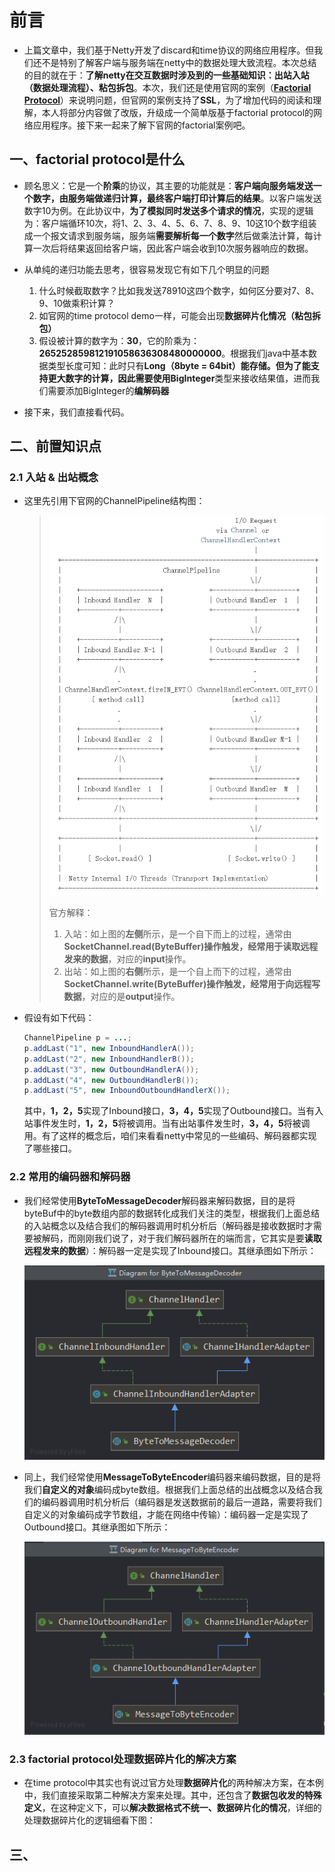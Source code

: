 # 前言

* 上篇文章中，我们基于Netty开发了discard和time协议的网络应用程序。但我们还不是特别了解客户端与服务端在netty中的数据处理大致流程。本次总结的目的就在于：**了解netty在交互数据时涉及到的一些基础知识：出站入站（数据处理流程）、粘包拆包**。本次，我们还是使用官网的案例（**[Factorial Protocol](https://netty.io/4.1/xref/io/netty/example/factorial/package-summary.html)**）来说明问题，但官网的案例支持了**SSL**，为了增加代码的阅读和理解，本人将部分内容做了改版，升级成一个简单版基于factorial protocol的网络应用程序。接下来一起来了解下官网的factorial案例吧。

## 一、factorial protocol是什么

* 顾名思义：它是一个**阶乘**的协议，其主要的功能就是：**客户端向服务端发送一个数字，由服务端做递归计算，最终客户端打印计算后的结果**。以客户端发送数字10为例。在此协议中，**为了模拟同时发送多个请求的情况**，实现的逻辑为：客户端循环10次，将1、2、3、4、5、6、7、8、9、10这10个数字组装成一个报文请求到服务端，服务端**需要解析每一个数字**然后做乘法计算，每计算一次后将结果返回给客户端，因此客户端会收到10次服务器响应的数据。
* 从单纯的递归功能去思考，很容易发现它有如下几个明显的问题

  1. 什么时候截取数字？比如我发送78910这四个数字，如何区分要对7、8、9、10做乘积计算？
  2. 如官网的time protocol demo一样，可能会出现**数据碎片化情况（粘包拆包）**
  3. 假设被计算的数字为：**30**，它的阶乘为：**265252859812191058636308480000000**。根据我们java中基本数据类型长度可知：此时只有**Long（8byte = 64bit）**能存储。但为了能支持更大数字的计算，因此需要使用**BigInteger**类型来接收结果值，进而我们需要添加BigInteger的**编解码器**
  
* 接下来，我们直接看代码。

## 二、前置知识点

### 2.1 入站 & 出站概念

* 这里先引用下官网的ChannelPipeline结构图：

  > ![入站出站概念图.png](入站出站概念图.png)
  >
  > 官方解释：
  >
  > 1. 入站：如上图的**左侧**所示，是一个自下而上的过程，通常由**SocketChannel.read(ByteBuffer)**操作触发，经常用于**读取远程发来的数据**，对应的**input**操作。
  > 2. 出站：如上图的**右侧**所示，是一个自上而下的过程，通常由**SocketChannel.write(ByteBuffer)**操作触发，经常用于**向远程写数据**，对应的是**output**操作。

* 假设有如下代码：

  ```java
  ChannelPipeline p = ...;
  p.addLast("1", new InboundHandlerA());
  p.addLast("2", new InboundHandlerB());
  p.addLast("3", new OutboundHandlerA());
  p.addLast("4", new OutboundHandlerB());
  p.addLast("5", new InboundOutboundHandlerX());
  ```

  其中，**1，2，5**实现了Inbound接口，**3，4，5**实现了Outbound接口。当有入站事件发生时，**1，2，5**将被调用。当有出站事件发生时，**3，4，5**将被调用。有了这样的概念后，咱们来看看netty中常见的一些编码、解码器都实现了哪些接口。

### 2.2 常用的编码器和解码器

* 我们经常使用**ByteToMessageDecoder**解码器来解码数据，目的是将byteBuf中的byte数组内部的数据转化成我们关注的类型，根据我们上面总结的入站概念以及结合我们的解码器调用时机分析后（解码器是接收数据时才需要被解码，而刚刚我们说了，对于我们解码器所在的端而言，它其实是要**读取远程发来的数据**）：解码器一定是实现了Inbound接口。其继承图如下所示：

  ![ByteToMessage.png](ByteToMessage.png)

* 同上，我们经常使用**MessageToByteEncoder**编码器来编码数据，目的是将我们**自定义的对象**编码成byte数组。根据我们上面总结的出战概念以及结合我们的编码器调用时机分析后（编码器是发送数据前的最后一道路，需要将我们自定义的对象编码成字节数组，才能在网络中传输）：编码器一定是实现了Outbound接口。其继承图如下所示：

  ![messageToByte.png](messageToByte.png)

### 2.3 factorial protocol处理数据碎片化的解决方案

* 在time protocol中其实也有说过官方处理**数据碎片化**的两种解决方案，在本例中，我们直接采取第二种解决方案来处理。其中，还包含了**数据包收发的特殊定义**，在这种定义下，可以**解决数据格式不统一、数据碎片化的情况**，详细的处理数据碎片化的逻辑细看下图：

  



## 三、

